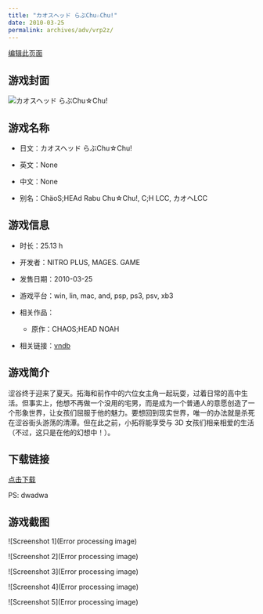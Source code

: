 ```yaml
---
title: "カオスヘッド らぶChu☆Chu!"
date: 2010-03-25
permalink: archives/adv/vrp2z/
---
```

[编辑此页面](https://github.com/ACG-3/ADV3-source/blob/main/source/_posts/%E3%82%AB%E3%82%AA%E3%82%B9%E3%83%98%E3%83%83%E3%83%89%20%E3%82%89%E3%81%B6Chu%E2%98%86Chu%21.md)

## 游戏封面

![カオスヘッド らぶChu☆Chu!](None)


## 游戏名称

- 日文：カオスヘッド らぶChu☆Chu!
- 英文：None
- 中文：None

- 别名：ChäoS;HEAd Rabu Chu☆Chu!, C;H LCC, カオヘLCC


## 游戏信息

- 时长：25.13 h
- 开发者：NITRO PLUS, MAGES. GAME
- 发售日期：2010-03-25
- 游戏平台：win, lin, mac, and, psp, ps3, psv, xb3
- 相关作品：
   - 原作：CHAOS;HEAD NOAH

- 相关链接：[vndb](https://vndb.org/v3091)


## 游戏简介

涩谷终于迎来了夏天。拓海和前作中的六位女主角一起玩耍，过着日常的高中生活。但事实上，他想不再做一个没用的宅男，而是成为一个普通人的意愿创造了一个形象世界，让女孩们屈服于他的魅力。要想回到现实世界，唯一的办法就是杀死在涩谷街头游荡的清潭。但在此之前，小拓将能享受与 3D 女孩们相亲相爱的生活（不过，这只是在他的幻想中！）。


## 下载链接

[点击下载]()

PS: dwadwa


## 游戏截图


![Screenshot 1](Error processing image)

![Screenshot 2](Error processing image)

![Screenshot 3](Error processing image)

![Screenshot 4](Error processing image)

![Screenshot 5](Error processing image)


